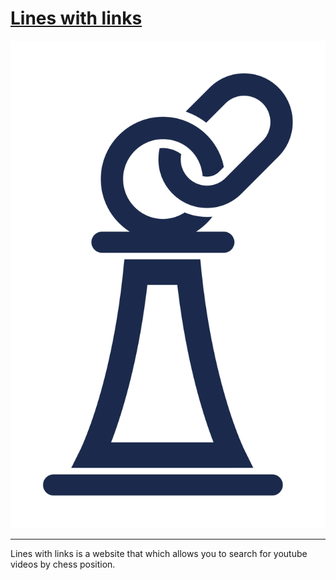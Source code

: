 # [Lines with links](https://lineswithlinks.com)

![Lines with links logo](/docs/logo.svg)

---

Lines with links is a website that which allows you to search for youtube videos
by chess position. 
